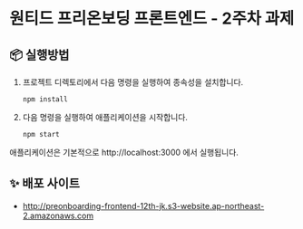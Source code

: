 # 원티드 프리온보딩 프론트엔드 - 2주차 과제

## 📦 실행방법

1. 프로젝트 디렉토리에서 다음 명령을 실행하여 종속성을 설치합니다.

   ```
   npm install
   ```

2. 다음 명령을 실행하여 애플리케이션을 시작합니다.

   ```
   npm start
   ```

애플리케이션은 기본적으로 http://localhost:3000 에서 실행됩니다.

## ✨ 배포 사이트
- http://preonboarding-frontend-12th-jk.s3-website.ap-northeast-2.amazonaws.com
